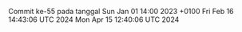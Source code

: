 Commit ke-55 pada tanggal Sun Jan 01 14:00 2023 +0100
Fri Feb 16 14:43:06 UTC 2024
Mon Apr 15 12:40:06 UTC 2024
